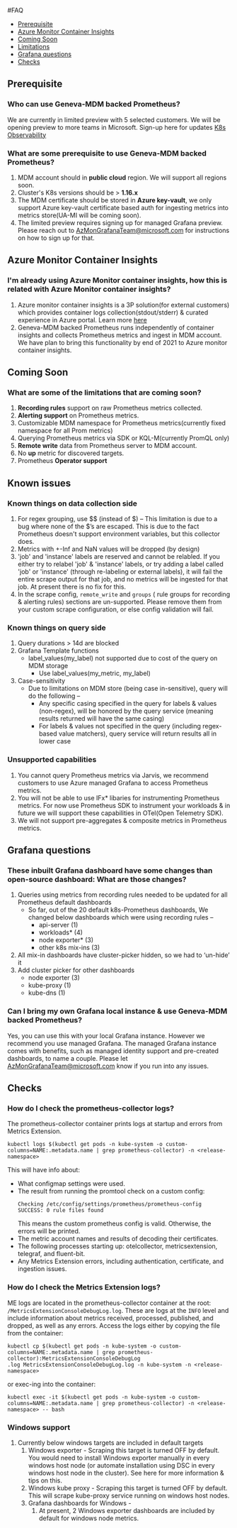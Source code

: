 #FAQ
* [Prerequisite](./PromMDMfaq.md#prerequisite)
* [Azure Monitor Container Insights](./PromMDMfaq.md#azure-monitor-container-insights)
* [Coming Soon](./PromMDMfaq.md#coming-soon)
* [Limitations](./PromMDMfaq.md#known-issues)
* [Grafana questions](./PromMDMfaq.md#grafana-questions)
* [Checks](./PromMDMfaq.md#checks)

## Prerequisite

### Who can use Geneva-MDM backed Prometheus?
We are currently in limited preview with 5 selected customers. We will be opening preview to more teams in Microsoft. Sign-up here for updates [K8s Observability](https://idwebelements/GroupManagement.aspx?Group=K8sObsUpdates&Operation=join)

### What are some prerequisite to use Geneva-MDM backed Prometheus?
1. MDM account should in **public cloud** region. We will support all regions soon.
2. Cluster's K8s versions should be > **1.16.x**
3. The MDM certificate should be stored in **Azure key-vault**, we only support Azure key-vault certificate based auth for ingesting metrics into metrics store(UA-MI will be coming soon).
4. The limited preview requires signing up for managed Grafana preview. Please reach out to [AzMonGrafanaTeam@microsoft.com](mailto:AzMonGrafanaTeam@microsoft.com) for instructions on how to sign up for that.

## Azure Monitor Container Insights

### I'm already using Azure Monitor container insights, how this is related with Azure Monitor container insights?

1. Azure monitor container insights is a 3P solution(for external customers) which provides container logs collection(stdout/stderr) & curated experience in Azure portal. Learn more [here](https://docs.microsoft.com/en-us/azure/azure-monitor/containers/container-insights-overview) 
2. Geneva-MDM backed Prometheus runs independently of container insights and collects Prometheus metrics and ingest in MDM account. We have plan to bring this functionality by end of 2021 to Azure monitor container insights.

## Coming Soon

### What are some of the limitations that are coming soon?
1. **Recording rules** support on raw Prometheus metrics collected.
2. **Alerting support** on Prometheus metrics.
3. Customizable MDM namespace for Prometheus metrics(currently fixed namespace for all Prom metrics)
4. Querying Prometheus metrics via SDK or KQL-M(currently PromQL only)
5. **Remote write** data from Prometheus server to MDM account.
6. No **up** metric for discovered targets.
7. Prometheus **Operator support**

## Known issues

### Known things on data collection side
1. For regex grouping, use $$ (instead of $) – This limitation is due to a bug where none of the $’s are escaped. This is due to the fact Prometheus doesn't support environment variables, but this collector does.
2. Metrics with +-Inf and NaN values will be dropped (by design)
3. 'job' and 'instance' labels are reserved and cannot be relabled. If you either try to relabel 'job' & 'instance' labels, or try adding a label called 'job' or 'instance' (through re-labeling or external labels), it will fail the entire scrape output for that job, and no metrics will be ingested for that job. At present there is no fix for this.
4. In the scrape config, `remote_write` and `groups` ( rule groups for recording & alerting rules) sections are un-supported. Please remove them from your custom scrape configuration, or else config validation will fail.


### Known things on query side
1. Query durations > 14d are blocked
2. Grafana Template functions
    * label_values(my_label) not supported due to cost of the query on MDM storage
        * Use label_values(my_metric, my_label)
3. Case-sensitivity
    * Due to limitations on MDM store (being case in-sensitive), query will do the following –
       * Any specific casing specified in the query for labels & values (non-regex), will be honored by the query service (meaning results returned will have the same casing)
       * For labels & values not specified in the query (including regex-based value matchers), query service will return results all in lower case

### Unsupported capabilities
1. You cannot query Prometheus metrics via Jarvis, we recommend customers to use Azure managed Grafana to access Prometheus metrics.
2. You will not be able to use IFx* libaries for instrumenting Prometheus metrics. For now use Prometheus SDK to instrument your workloads & in future we will support these capabilities in OTel(Open Telemetry SDK).
3. We will not support pre-aggregates & composite metrics in Prometheus metrics.

## Grafana questions

### These inbuilt Grafana dashboard have some changes than open-source dashboard: What are those changes?
1. Queries using metrics from recording rules needed to be updated for all Prometheus default dashboards
   * So far, out of the 20 default k8s-Prometheus dashboards, We changed below dashboards which were using recording rules –
      * api-server (1)
      * workloads* (4)
      * node exporter* (3)
      * other k8s mix-ins (3)
2. All mix-in dashboards have cluster-picker hidden, so we had to ‘un-hide’ it
3. Add cluster picker for other dashboards
   * node exporter (3)
   * kube-proxy (1)
   * kube-dns (1)



### Can I bring my own Grafana local instance & use Geneva-MDM backed Prometheus?
Yes, you can use this with your local Grafana instance. However we recommend you use managed Grafana. The managed Grafana instance comes with benefits, such as managed identity support and pre-created dashboards, to name a couple. Please let [AzMonGrafanaTeam@microsoft.com](mailto:AzMonGrafanaTeam@microsoft.com) know if you run into any issues.

## Checks

### How do I check the prometheus-collector logs?
The prometheus-collector container prints logs at startup and errors from Metrics Extension.
```
kubectl logs $(kubectl get pods -n kube-system -o custom-columns=NAME:.metadata.name | grep prometheus-collector) -n <release-namespace>
```
This will have info about:
- What configmap settings were used.
- The result from running the promtool check on a custom config:
  ```
  Checking /etc/config/settings/prometheus/prometheus-config
  SUCCESS: 0 rule files found
  ```
  This means the custom prometheus config is valid. Otherwise, the errors will be printed.
- The metric account names and results of decoding their certificates. 
- The following processes starting up: otelcollector, metricsextension, telegraf, and fluent-bit.
- Any Metrics Extension errors, including authentication, certificate, and ingestion issues.


### How do I check the Metrics Extension logs?
ME logs are located in the prometheus-collector container at the root: `/MetricsExtensionConsoleDebugLog.log`. These are logs at the `INFO` level and include information about metrics received, processed, published, and dropped, as well as any errors. Access the logs either by copying the file from the container:
```
kubectl cp $(kubectl get pods -n kube-system -o custom-columns=NAME:.metadata.name | grep prometheus-collector):MetricsExtensionConsoleDebugLog
.log MetricsExtensionConsoleDebugLog.log -n kube-system -n <release-namespace>
```
or exec-ing into the container:
```
kubectl exec -it $(kubectl get pods -n kube-system -o custom-columns=NAME:.metadata.name | grep prometheus-collector) -n <release-namespace> -- bash
```
### Windows support

1. Currently below windows targets are included in default targets
   1. Windows exporter - Scraping this target is turned OFF by default. You would need to install Windows exporter manually in every windows host node (or automate installation using DSC in every windows host node in the cluster). See here for more information & tips on this.
   2. Windows kube proxy - Scraping this target is turned OFF by default. This will scrape kube-proxy service running on windows host nodes.
   3. Grafana dashboards for Windows -
      1. At present, 2 Windows exporter dashboards are included by default for windows node metrics.
